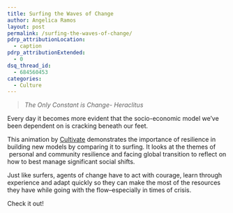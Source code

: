 ```yaml
---
title: Surfing the Waves of Change
author: Angelica Ramos
layout: post
permalink: /surfing-the-waves-of-change/
pdrp_attributionLocation:
  - caption
pdrp_attributionExtended:
  - 0
dsq_thread_id:
  - 684560453
categories:
  - Culture
---
```

> *The Only Constant is Change- Heraclitus*

Every day it becomes more evident that the socio-economic model we’ve been dependent on is cracking beneath our feet.

This animation by <a title="Cultivate Community Resilience" href="http://www.resilience.cultivate.ie/" target="_blank">Cultivate</a> demonstrates the importance of resilience in building new models by comparing it to surfing. It looks at the themes of  personal and community resilience and facing global transition to reflect on how to best manage significant social shifts.

Just like surfers, agents of change have to act with courage, learn through experience and adapt quickly so they can make the most of the resources they have while going with the flow&#8211;especially in times of crisis.

Check it out!